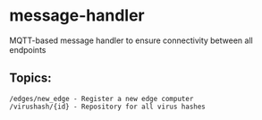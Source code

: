 # message-handler
MQTT-based message handler to ensure connectivity between all endpoints

## Topics:
```
/edges/new_edge - Register a new edge computer
/virushash/{id} - Repository for all virus hashes
```